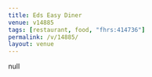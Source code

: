```yaml
---
title: Eds Easy Diner
venue: v14885
tags: [restaurant, food, "fhrs:414736"]
permalink: /v/14885/
layout: venue
---
```

null